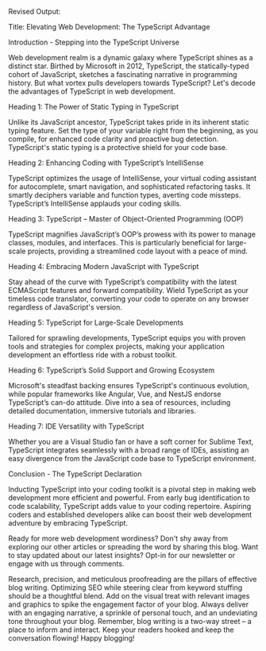 Revised Output: 

Title: Elevating Web Development: The TypeScript Advantage

Introduction - Stepping into the TypeScript Universe

Web development realm is a dynamic galaxy where TypeScript shines as a distinct star. Birthed by Microsoft in 2012, TypeScript, the statically-typed cohort of JavaScript, sketches a fascinating narrative in programming history. But what vortex pulls developers towards TypeScript? Let's decode the advantages of TypeScript in web development.

Heading 1: The Power of Static Typing in TypeScript

Unlike its JavaScript ancestor, TypeScript takes pride in its inherent static typing feature. Set the type of your variable right from the beginning, as you compile, for enhanced code clarity and proactive bug detection. TypeScript's static typing is a protective shield for your code base.

Heading 2: Enhancing Coding with TypeScript’s IntelliSense

TypeScript optimizes the usage of IntelliSense, your virtual coding assistant for autocomplete, smart navigation, and sophisticated refactoring tasks. It smartly deciphers variable and function types, averting code missteps. TypeScript’s IntelliSense applauds your coding skills.

Heading 3: TypeScript – Master of Object-Oriented Programming (OOP)

TypeScript magnifies JavaScript’s OOP’s prowess with its power to manage classes, modules, and interfaces. This is particularly beneficial for large-scale projects, providing a streamlined code layout with a peace of mind.

Heading 4: Embracing Modern JavaScript with TypeScript

Stay ahead of the curve with TypeScript’s compatibility with the latest ECMAScript features and forward compatibility. Wield TypeScript as your timeless code translator, converting your code to operate on any browser regardless of JavaScript's version.

Heading 5: TypeScript for Large-Scale Developments

Tailored for sprawling developments, TypeScript equips you with proven tools and strategies for complex projects, making your application development an effortless ride with a robust toolkit.

Heading 6: TypeScript’s Solid Support and Growing Ecosystem

Microsoft's steadfast backing ensures TypeScript's continuous evolution, while popular frameworks like Angular, Vue, and NestJS endorse TypeScript’s can-do attitude. Dive into a sea of resources, including detailed documentation, immersive tutorials and libraries.

Heading 7: IDE Versatility with TypeScript

Whether you are a Visual Studio fan or have a soft corner for Sublime Text, TypeScript integrates seamlessly with a broad range of IDEs, assisting an easy divergence from the JavaScript code base to TypeScript environment.

Conclusion - The TypeScript Declaration

Inducting TypeScript into your coding toolkit is a pivotal step in making web development more efficient and powerful. From early bug identification to code scalability, TypeScript adds value to your coding repertoire. Aspiring coders and established developers alike can boost their web development adventure by embracing TypeScript.

Ready for more web development wordiness? Don't shy away from exploring our other articles or spreading the word by sharing this blog. Want to stay updated about our latest insights? Opt-in for our newsletter or engage with us through comments.

Research, precision, and meticulous proofreading are the pillars of effective blog writing. Optimizing SEO while steering clear from keyword stuffing should be a thoughtful blend. Add on the visual treat with relevant images and graphics to spike the engagement factor of your blog. Always deliver with an engaging narrative, a sprinkle of personal touch, and an undeviating tone throughout your blog. Remember, blog writing is a two-way street – a place to inform and interact. Keep your readers hooked and keep the conversation flowing! Happy blogging!